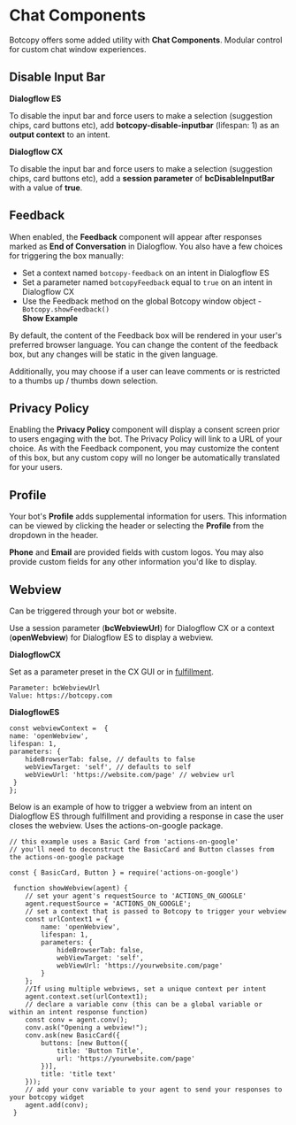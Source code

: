 # Chat Components

Botcopy offers some added utility with **Chat Components**. Modular control for custom chat window experiences.

## Disable Input Bar

**Dialogflow ES**

To disable the input bar and force users to make a selection (suggestion chips, card buttons etc), add **botcopy-disable-inputbar** (lifespan: 1) as an **output context** to an intent.

**Dialogflow CX**

To disable the input bar and force users to make a selection (suggestion chips, card buttons etc), add a **session parameter** of **bcDisableInputBar** with a value of **true**.

## Feedback

When enabled, the **Feedback** component will appear after responses marked as **End of Conversation** in Dialogflow. You also have a few choices for triggering the box manually:

- Set a context named `botcopy-feedback` on an intent in Dialogflow ES
- Set a parameter named `botcopyFeedback` equal to `true` on an intent in Dialogflow CX
- Use the Feedback method on the global Botcopy window object - `Botcopy.showFeedback()` <div onclick="Botcopy.openWindow(); Botcopy.showFeedback()" style="cursor: pointer">**Show Example**<div>

By default, the content of the Feedback box will be rendered in your user's preferred browser language. You can change the content of the feedback box, but any changes will be static in the given language.

Additionally, you may choose if a user can leave comments or is restricted to a thumbs up / thumbs down selection.

## Privacy Policy

Enabling the **Privacy Policy** component will display a consent screen prior to users engaging with the bot. The Privacy Policy will link to a URL of your choice. As with the Feedback component, you may customize the content of this box, but any custom copy will no longer be automatically translated for your users.

## Profile

Your bot's **Profile** adds supplemental information for users. This information can be viewed by clicking the header or selecting the **Profile** from the dropdown in the header.

**Phone** and **Email** are provided fields with custom logos. You may also provide custom fields for any other information you'd like to display.

## Webview

Can be triggered through your bot or website.

Use a session parameter (**bcWebviewUrl**) for Dialogflow CX or a context (**openWebview**) for Dialogflow ES to display a webview.

**DialogflowCX**

Set as a parameter preset in the CX GUI or in [fulfillment](https://cloud.google.com/dialogflow/cx/docs/concept/parameter).

```
Parameter: bcWebviewUrl
Value: https://botcopy.com
```

**DialogflowES**

```
const webviewContext =  {
name: 'openWebview',
lifespan: 1,
parameters: {
    hideBrowserTab: false, // defaults to false
    webViewTarget: 'self', // defaults to self
    webViewUrl: 'https://website.com/page' // webview url
 }
};
```

Below is an example of how to trigger a webview from an intent on Dialogflow ES through fulfillment and providing a response in case the user closes the webview. Uses the actions-on-google package.

```
// this example uses a Basic Card from 'actions-on-google'
// you'll need to deconstruct the BasicCard and Button classes from the actions-on-google package

const { BasicCard, Button } = require('actions-on-google')

 function showWebview(agent) {
 	// set your agent's requestSource to 'ACTIONS_ON_GOOGLE'
 	agent.requestSource = 'ACTIONS_ON_GOOGLE';
 	// set a context that is passed to Botcopy to trigger your webview
 	const urlContext1 = {
 		name: 'openWebview',
 		lifespan: 1,
 		parameters: {
 			hideBrowserTab: false,
 			webViewTarget: 'self',
 			webViewUrl: 'https://yourwebsite.com/page'
 		}
 	};
 	//If using multiple webviews, set a unique context per intent
 	agent.context.set(urlContext1);
 	// declare a variable conv (this can be a global variable or within an intent response function)
 	const conv = agent.conv();
 	conv.ask("Opening a webview!");
 	conv.ask(new BasicCard({
 		buttons: [new Button({
 			title: 'Button Title',
 			url: 'https://yourwebsite.com/page'
 		})],
 		title: 'title text'
 	}));
 	// add your conv variable to your agent to send your responses to your botcopy widget
 	agent.add(conv);
 }
```
